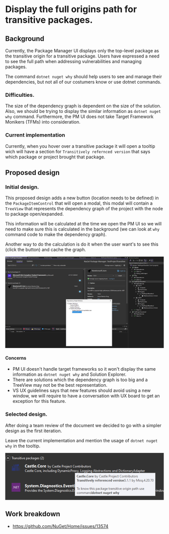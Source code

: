 # Display the full origins path for transitive packages.

## Background

Currently, the Package Manager UI displays only the top-level package as the transitive origin for a transitive package. Users have expressed a need to see the full path when addressing vulnerabilities and managing packages.

The command `dotnet nuget why` should help users to see and manage their dependencies, but not all of our costumers know or use dotnet commands.

### Difficulties.
The size of the dependency graph is dependent on the size of the solution. Also, we should be trying to display the similar information as `dotnet nuget why` command. Furthermore, the PM UI does not take Target Framework Monikers (TFMs) into consideration.

### Current implementation
Currently, when you hover over a transitive package it will open a tooltip wich will have a section for `Transitively refernced version` that says which package or project brought that package.

## Proposed design

### Initial design.
This proposed design adds a new button (location needs to be defined) in the `PackageItemControl` that will open a modal, this modal will contain a `TreeView` that represents the dependency graph of the project with the node to package open/expanded.

This information will be calculated at the time we open the PM UI so we will need to make sure this is calculated in the background (we can look at `why` command code to make the dependency graph).

Another way to do the calculation is do it when the user want's to see this (click the button) and cache the graph.

![Dependency Graph Modal](../../meta/resources/TransitiveOriginsPathInPMUI/DependencyGraphModal.png)

#### Concerns
- PM UI doesn't handle target frameworks so it won't display the same information as `dotnet nuget why` and Solution Explorer.
- There are solutions which the dependency graph is too big and a TreeView may not be the best representation.
- VS UX guidelines says that new features should avoid using a new window, we will require to have a conversation with UX board to get an exception for this feature.

### Selected design.
After doing a team review of the document we decided to go with a simpler design as the first iteration.

Leave the current implementation and mention the usage of `dotnet nuget why` in the tooltip.

![Transitive package tooltip](../../meta/resources/TransitiveOriginsPathInPMUI/DotnetNugetWhyTooltip.png)

## Work breakdown
- https://github.com/NuGet/Home/issues/13574